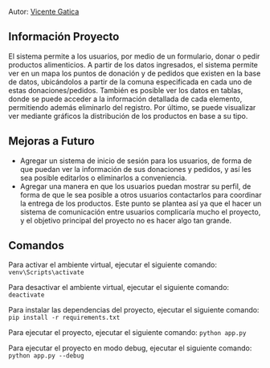 Autor: [Vicente Gatica](https://github.com/Condorchavo)

## Información Proyecto
El sistema permite a los usuarios, por medio de un formulario, donar o pedir
productos alimenticios. A partir de los datos ingresados, el sistema permite
ver en un mapa los puntos de donación y de pedidos que existen en la base de
datos, ubicándolos a partir de la comuna especificada en cada uno de estas
donaciones/pedidos. También es posible ver los datos en tablas, donde se puede
acceder a la información detallada de cada elemento, permitiendo además eliminarlo
del registro. Por último, se puede visualizar ver mediante gráficos la distribución 
de los productos en base a su tipo.

## Mejoras a Futuro 
- Agregar un sistema de inicio de sesión para los usuarios, de forma de que puedan 
  ver la información de sus donaciones y pedidos, y así les sea posible editarlos 
  o eliminarlos a conveniencia.
- Agregar una manera en que los usuarios puedan mostrar su perfil, de forma de que
  le sea posible a otros usuarios contactarlos para coordinar la entrega de los
  productos. Este punto se plantea así ya que el hacer un sistema de comunicación 
  entre usuarios complicaría mucho el proyecto, y el objetivo principal del proyecto 
  no es hacer algo tan grande. 



## Comandos

Para activar el ambiente virtual, ejecutar el siguiente comando:
``` venv\Scripts\activate ```

Para desactivar el ambiente virtual, ejecutar el siguiente comando:
``` deactivate ```

Para instalar las dependencias del proyecto, ejecutar el siguiente comando:
``` pip install -r requirements.txt ```

Para ejecutar el proyecto, ejecutar el siguiente comando:
``` python app.py ```

Para ejecutar el proyecto en modo debug, ejecutar el siguiente comando:
``` python app.py --debug ```

